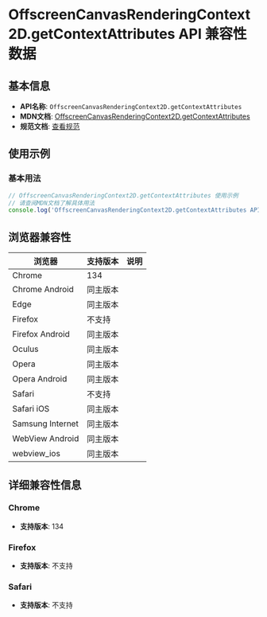 # OffscreenCanvasRenderingContext2D.getContextAttributes API 兼容性数据

## 基本信息

- **API名称**: `OffscreenCanvasRenderingContext2D.getContextAttributes`
- **MDN文档**: [OffscreenCanvasRenderingContext2D.getContextAttributes](https://developer.mozilla.org/docs/Web/API/CanvasRenderingContext2D/getContextAttributes)
- **规范文档**: [查看规范](https://html.spec.whatwg.org/multipage/canvas.html#dom-context-2d-canvas-getcontextattributes)

## 使用示例

### 基本用法

```javascript
// OffscreenCanvasRenderingContext2D.getContextAttributes 使用示例
// 请查阅MDN文档了解具体用法
console.log('OffscreenCanvasRenderingContext2D.getContextAttributes API');
```

## 浏览器兼容性

| 浏览器 | 支持版本 | 说明 |
|--------|----------|------|
| Chrome | 134 |  |
| Chrome Android | 同主版本 |  |
| Edge | 同主版本 |  |
| Firefox | 不支持 |  |
| Firefox Android | 同主版本 |  |
| Oculus | 同主版本 |  |
| Opera | 同主版本 |  |
| Opera Android | 同主版本 |  |
| Safari | 不支持 |  |
| Safari iOS | 同主版本 |  |
| Samsung Internet | 同主版本 |  |
| WebView Android | 同主版本 |  |
| webview_ios | 同主版本 |  |

## 详细兼容性信息

### Chrome

- **支持版本**: 134

### Firefox

- **支持版本**: 不支持

### Safari

- **支持版本**: 不支持

